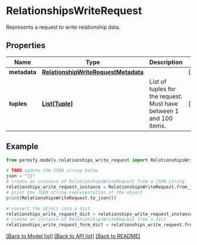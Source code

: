 # RelationshipsWriteRequest

Represents a request to write relationship data.

## Properties

Name | Type | Description | Notes
------------ | ------------- | ------------- | -------------
**metadata** | [**RelationshipWriteRequestMetadata**](RelationshipWriteRequestMetadata.md) |  | [optional] 
**tuples** | [**List[Tuple]**](Tuple.md) | List of tuples for the request. Must have between 1 and 100 items. | [optional] 

## Example

```python
from permify.models.relationships_write_request import RelationshipsWriteRequest

# TODO update the JSON string below
json = "{}"
# create an instance of RelationshipsWriteRequest from a JSON string
relationships_write_request_instance = RelationshipsWriteRequest.from_json(json)
# print the JSON string representation of the object
print(RelationshipsWriteRequest.to_json())

# convert the object into a dict
relationships_write_request_dict = relationships_write_request_instance.to_dict()
# create an instance of RelationshipsWriteRequest from a dict
relationships_write_request_form_dict = relationships_write_request.from_dict(relationships_write_request_dict)
```
[[Back to Model list]](../README.md#documentation-for-models) [[Back to API list]](../README.md#documentation-for-api-endpoints) [[Back to README]](../README.md)


